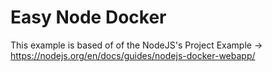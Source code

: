 # Easy Node Docker
This example is based of of the NodeJS's Project Example -> https://nodejs.org/en/docs/guides/nodejs-docker-webapp/
